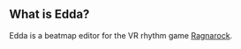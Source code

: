 ## What is Edda?
Edda is a beatmap editor for the VR rhythm game [Ragnarock](https://store.steampowered.com/app/1345820/Ragnarock/).  
